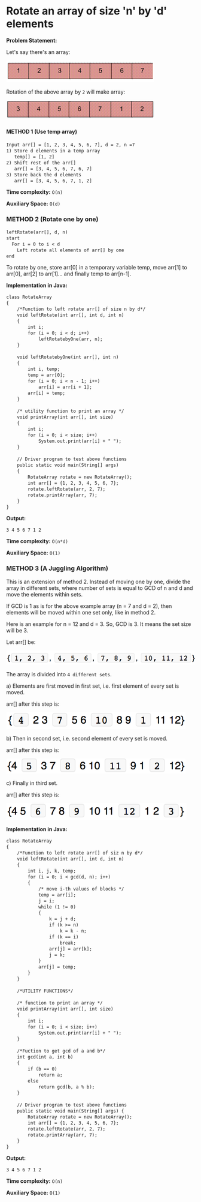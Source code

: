 # Rotate an array of size 'n' by 'd' elements

**Problem Statement:**

Let's say there's an array:

![](Array5a.gif)

Rotation of the above array by `2` will make array:

![](Array5b.gif)

#### METHOD 1 (Use temp array)

```
Input arr[] = [1, 2, 3, 4, 5, 6, 7], d = 2, n =7
1) Store d elements in a temp array
   temp[] = [1, 2]
2) Shift rest of the arr[]
   arr[] = [3, 4, 5, 6, 7, 6, 7]
3) Store back the d elements
   arr[] = [3, 4, 5, 6, 7, 1, 2]
```

**Time complexity:** `O(n)`

**Auxiliary Space:** `O(d)`

### METHOD 2 (Rotate one by one)

```
leftRotate(arr[], d, n)
start
  For i = 0 to i < d
    Left rotate all elements of arr[] by one
end
```

To rotate by one, store arr[0] in a temporary variable temp, move arr[1] to arr[0], arr[2] to arr[1]… and finally temp to arr[n-1].

**Implementation in Java:**

```
class RotateArray 
{
    /*Function to left rotate arr[] of size n by d*/
    void leftRotate(int arr[], int d, int n) 
    {
        int i;
        for (i = 0; i < d; i++)
            leftRotatebyOne(arr, n);
    }
 
    void leftRotatebyOne(int arr[], int n) 
    {
        int i, temp;
        temp = arr[0];
        for (i = 0; i < n - 1; i++)
            arr[i] = arr[i + 1];
        arr[i] = temp;
    }
 
    /* utility function to print an array */
    void printArray(int arr[], int size) 
    {
        int i;
        for (i = 0; i < size; i++)
            System.out.print(arr[i] + " ");
    }
 
    // Driver program to test above functions
    public static void main(String[] args) 
    {
        RotateArray rotate = new RotateArray();
        int arr[] = {1, 2, 3, 4, 5, 6, 7};
        rotate.leftRotate(arr, 2, 7);
        rotate.printArray(arr, 7);
    }
}
```

**Output:**

```
3 4 5 6 7 1 2
```

**Time complexity:** `O(n*d)`

**Auxiliary Space:** `O(1)`

### METHOD 3 (A Juggling Algorithm)

This is an extension of method 2. Instead of moving one by one, divide the array in different sets, where number of sets is equal to GCD of n and d and move the elements within sets.

If GCD is 1 as is for the above example array (n = 7 and d = 2), then elements will be moved within one set only, like in method 2.

Here is an example for n = 12 and d = 3. So, GCD is 3. It means the set size will be 3.


Let arr[] be:

![](Array5c.png)

The array is divided into `4 different sets`.

a)	Elements are first moved in first set, i.e. first element of every set is moved.

arr[] after this step is:

![](Array5d.png)

b)	Then in second set, i.e. second element of every set is moved.

arr[] after this step is:

![](Array5e.png)

c)	Finally in third set.

arr[] after this step is:

![](Array5f.png)

**Implementation in Java:**

```
class RotateArray 
{
    /*Function to left rotate arr[] of siz n by d*/
    void leftRotate(int arr[], int d, int n) 
    {
        int i, j, k, temp;
        for (i = 0; i < gcd(d, n); i++) 
        {
            /* move i-th values of blocks */
            temp = arr[i];
            j = i;
            while (1 != 0) 
            {
                k = j + d;
                if (k >= n) 
                    k = k - n;
                if (k == i) 
                    break;
                arr[j] = arr[k];
                j = k;
            }
            arr[j] = temp;
        }
    }
 
    /*UTILITY FUNCTIONS*/
     
    /* function to print an array */
    void printArray(int arr[], int size) 
    {
        int i;
        for (i = 0; i < size; i++)
            System.out.print(arr[i] + " ");
    }
 
    /*Fuction to get gcd of a and b*/
    int gcd(int a, int b) 
    {
        if (b == 0)
            return a;
        else
            return gcd(b, a % b);
    }
 
    // Driver program to test above functions
    public static void main(String[] args) {
        RotateArray rotate = new RotateArray();
        int arr[] = {1, 2, 3, 4, 5, 6, 7};
        rotate.leftRotate(arr, 2, 7);
        rotate.printArray(arr, 7);
    }
}
```

**Output:**

```
3 4 5 6 7 1 2
```

**Time complexity:** `O(n)`

**Auxiliary Space:** `O(1)`